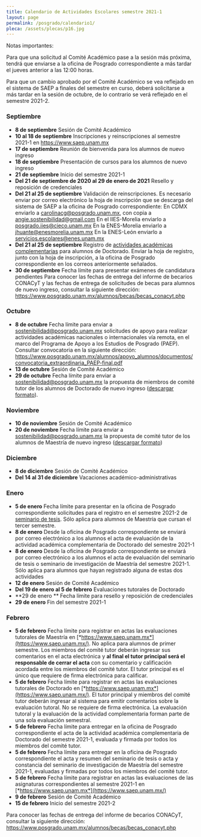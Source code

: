 ```yaml
---
title: Calendario de Actividades Escolares semestre 2021-1
layout: page
permalink: /posgrado/calendario1/
pleca: /assets/plecas/p16.jpg
---
```


Notas importantes: 

Para que una solicitud al Comité Académico pase a la sesión más próxima, tendrá que enviarse a la oficina de Posgrado correspondiente a más tardar el jueves anterior a las 12:00 horas. 

Para que un cambio aprobado por el Comité Académico se vea reflejado en el sistema de SAEP a finales del semestre en curso, deberá solicitarse a más tardar en la sesión de octubre, de lo contrario se verá reflejado en el semestre 2021-2.


### Septiembre

- **8 de septiembre** Sesión de Comité Académico
- **10 al 18 de septiembre** Inscripciones y reinscripciones al semestre 2021-1 en <https://www.saep.unam.mx>
- **17 de septiembre** Reunión de bienvenida para los alumnos de nuevo ingreso
- **18 de septiembre** Presentación de cursos para los alumnos de nuevo ingreso
- **21 de septiembre** Inicio del semestre 2021-1
- **Del 21 de septiembre de 2020 al 29 de enero de 2021** Resello y reposición de credenciales
- **Del 21 al 25 de septiembre** Validación de reinscripciones.  Es necesario enviar por correo electrónico la hoja de inscripción que se descarga del sistema de SAEP a la oficina de Posgrado correspondiente:
En CDMX enviarlo a <carolinacg@posgrado.unam.mx>, con copia a <angie.sostenibilidad@gmail.com>
En el IIES-Morelia enviarlo a <posgrado.iies@cieco.unam.mx>
En la ENES-Morelia enviarlo a <jhuante@enesmorelia.unam.mx>
En la ENES-León enviarlo a <servicios.escolares@enes.unam.mx>
- **Del 21 al 25 de septiembre** Registro de [actividades académicas complementarias](/doctorado/actividades) para alumnos de Doctorado. Enviar la hoja de registro, junto con la hoja de inscripción, a la oficina de Posgrado correspondiente en los correos anteriormente señalados.
- **30 de septiembre** Fecha límite para presentar exámenes de candidatura pendientes 
Para conocer las fechas de entrega del informe de becarios CONACyT y las fechas de entrega de solicitudes de becas para alumnos de nuevo ingreso, consultar la siguiente dirección: https://www.posgrado.unam.mx/alumnos/becas/becas_conacyt.php 

### Octubre

- **8 de octubre** Fecha límite para enviar a <sostenibilidad@posgrado.unam.mx>  solicitudes de apoyo para realizar actividades académicas nacionales o internacionales vía remota, en el marco del Programa de Apoyo a los Estudios de Posgrado (PAEP). Consultar convocatoria en la siguiente dirección: https://www.posgrado.unam.mx/alumnos/apoyo_alumnos/documentos/convocatoria_extraordinaria_PAEP-final.pdf
- **13 de octubre** Sesión de Comité Académico
- **29 de octubre** Fecha límite para enviar a <sostenibilidad@posgrado.unam.mx> la propuesta de miembros de comité tutor de los alumnos de Doctorado de nuevo ingreso ([descargar formato](/doctorado/descargables)).

### Noviembre

 - **10 de noviembre** Sesión de Comité Académico
- **20 de noviembre** Fecha límite para enviar a <sostenibilidad@posgrado.unam.mx> la propuesta de comité tutor de los alumnos de Maestría de nuevo ingreso ([descargar formato](/maestria/descargables))

### Diciembre

 - **8 de diciembre** Sesión de Comité Académico
- **Del 14 al 31 de diciembre** Vacaciones académico-administrativas

### Enero

- **5 de enero** Fecha límite para presentar en la oficina de Posgrado correspondiente solicitudes para el registro en el semestre 2021-2 de [seminario de tesis](/maestria/seminario_tesis). Sólo aplica para alumnos de Maestría que cursan el tercer semestre. 
- **8 de enero** Desde la oficina de Posgrado correspondiente se enviará por correo electrónico a los alumnos el acta de evaluación de la actividad académica complementaria de Doctorado del semestre 2021-1
 - **8 de enero** Desde la oficina de Posgrado correspondiente se enviará por correo electrónico a los alumnos el acta de evaluación del seminario de tesis o seminario de investigación de Maestría del semestre 2021-1. Sólo aplica para alumnos que hayan registrado alguna de estas dos actividades
- **12 de enero** Sesión de Comité Académico
- **Del 19 de enero al 5 de febrero** Evaluaciones tutorales de Doctorado
- **29 de enero ** Fecha límite para resello y reposición de credenciales 
- **29 de enero** Fin del semestre 2021-1

### Febrero

 - **5 de febrero** Fecha límite para registrar en actas las evaluaciones tutorales de Maestría en [*https://www.saep.unam.mx*](https://www.saep.unam.mx/). No aplica para alumnos de primer semestre. Los miembros del comité tutor deberán ingresar sus comentarios en el acta electrónica y **al final el tutor principal será el responsable de cerrar el acta** con su comentario y calificación acordada entre los miembros del comité tutor. El tutor principal es el único que requiere de firma electrónica para calificar.
 - **5 de febrero** Fecha límite para registrar en actas las evaluaciones tutorales de Doctorado en [*https://www.saep.unam.mx*](https://www.saep.unam.mx/). El tutor principal y miembros del comité tutor deberán ingresar al sistema para emitir comentarios sobre la evaluación tutoral. No se requiere de firma electrónica. La evaluación tutoral y la evaluación de la actividad complementaria forman parte de una sola evaluación semestral.
 - **5 de febrero** Fecha límite para entregar en la oficina de Posgrado correspondiente el acta de la actividad académica complementaria de Doctorado del semestre 2021-1, evaluada y firmada por todos los miembros del comité tutor.
 - **5 de febrero** Fecha límite para entregar en la oficina de Posgrado correspondiente el acta y resumen del seminario de tesis o acta y constancia del seminario de investigación de Maestría del semestre 2021-1, evaluadas y firmadas por todos los miembros del comité tutor.
 - **5 de febrero** Fecha límite para registrar en actas las evaluaciones de las asignaturas correspondientes al semestre 2021-1 en [*https://www.saep.unam.mx*](https://www.saep.unam.mx/)
- **9 de febrero** Sesión de Comité Académico
- **15 de febrero** Inicio del semestre 2021-2

Para conocer las fechas de entrega del informe de becarios CONACyT, consultar la siguiente dirección: https://www.posgrado.unam.mx/alumnos/becas/becas_conacyt.php

